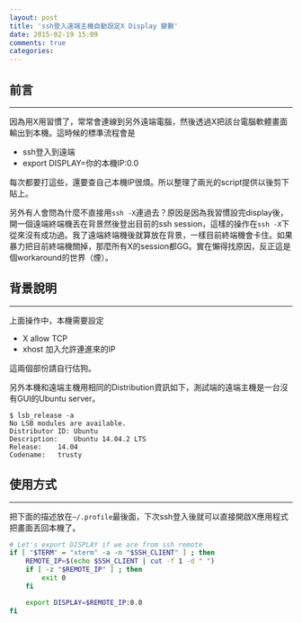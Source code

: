 ```yaml
---
layout: post
title: 'ssh登入遠端主機自動設定X Display 變數'
date: 2015-02-19 15:09
comments: true
categories: 
---
```


## 前言
---
因為用X用習慣了，常常會連線到另外遠端電腦，然後透過X把該台電腦軟體畫面輸出到本機。這時候的標準流程會是

* ssh登入到遠端
* export DISPLAY=你的本機IP:0.0

每次都要打這些，還要查自己本機IP很煩。所以整理了兩光的script提供以後剪下貼上。

另外有人會問為什麼不直接用`ssh -X`連過去？原因是因為我習慣設完display後，開一個遠端終端機丟在背景然後登出目前的ssh session，這樣的操作在`ssh -X`下從來沒有成功過。我了遠端終端機後就算放在背景，一樣目前終端機會卡住。如果暴力把目前終端機關掉，那麼所有X的session都GG。實在懶得找原因，反正這是個workaround的世界（煙）。

## 背景說明
---
上面操作中，本機需要設定

* X allow TCP
* xhost 加入允許連進來的IP

這兩個部份請自行估狗。

另外本機和遠端主機用相同的Distribution資訊如下，測試端的遠端主機是一台沒有GUI的Ubuntu server。
```
$ lsb_release -a
No LSB modules are available.
Distributor ID:	Ubuntu
Description:	Ubuntu 14.04.2 LTS
Release:	14.04
Codename:	trusty
```

## 使用方式
---
把下面的描述放在`~/.profile`最後面，下次ssh登入後就可以直接開啟X應用程式把畫面丟回本機了。

```bash
# Let's export DISPLAY if we are from ssh remote
if [ "$TERM" = "xterm" -a -n "$SSH_CLIENT" ] ; then
    REMOTE_IP=$(echo $SSH_CLIENT | cut -f 1 -d " ")
    if [ -z "$REMOTE_IP" ] ; then
        exit 0
    fi

    export DISPLAY=$REMOTE_IP:0.0
fi
```
